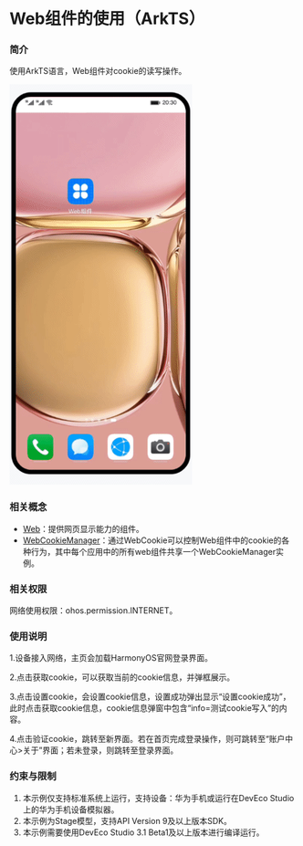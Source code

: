 # Web组件的使用（ArkTS）

### 简介

使用ArkTS语言，Web组件对cookie的读写操作。

![](screenshots/device/Web.gif)



### 相关概念

- [Web](https://developer.harmonyos.com/cn/docs/documentation/doc-references-V3/ts-basic-components-web-0000001477981205-V3?catalogVersion=V3)：提供网页显示能力的组件。
- [WebCookieManager](https://developer.harmonyos.com/cn/docs/documentation/doc-references-V3/js-apis-webview-0000001427902720-V3?catalogVersion=V3#ZH-CN_TOPIC_0000001427902720__webcookiemanager)：通过WebCookie可以控制Web组件中的cookie的各种行为，其中每个应用中的所有web组件共享一个WebCookieManager实例。

### 相关权限

网络使用权限：ohos.permission.INTERNET。

### 使用说明

1.设备接入网络，主页会加载HarmonyOS官网登录界面。

2.点击获取cookie，可以获取当前的cookie信息，并弹框展示。

3.点击设置cookie，会设置cookie信息，设置成功弹出显示“设置cookie成功”，此时点击获取cookie信息，cookie信息弹窗中包含“info=测试cookie写入”的内容。

4.点击验证cookie，跳转至新界面。若在首页完成登录操作，则可跳转至“账户中心>关于”界面；若未登录，则跳转至登录界面。

### 约束与限制

1. 本示例仅支持标准系统上运行，支持设备：华为手机或运行在DevEco Studio上的华为手机设备模拟器。
2. 本示例为Stage模型，支持API Version 9及以上版本SDK。
3. 本示例需要使用DevEco Studio 3.1 Beta1及以上版本进行编译运行。